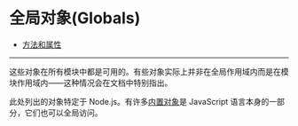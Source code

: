 # 全局对象(Globals)

* [方法和属性](./global.md)

----------------------------------------

这些对象在所有模块中都是可用的。有些对象实际上并非在全局作用域内而是在模块作用域内——这种情况会在文档中特别指出。

此处列出的对象特定于 Node.js。有许多[内置对象](https://developer.mozilla.org/zh-CN/docs/Web/JavaScript/Reference/Global_Objects)是 JavaScript 语言本身的一部分，它们也可以全局访问。